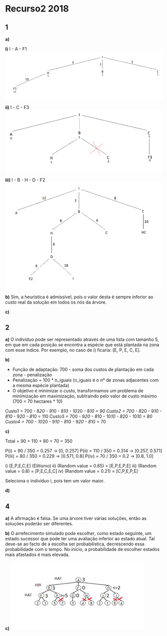 # Recurso2 2018

## 1 

**a)** 

**i)** I - A - F1
![](images/ex_1ai_2018R2.png)

**ii)** I - C - F3
![](images/ex_1aii_2018R2.png)

**iii)** I - B - H - D - F2
![](images/ex_1aiii_2018R2.png)

**b)** Sim, a heurística é admissível, pois o valor desta é sempre inferior ao custo real da solução em todos os nós da árvore.

**c)** 


## 2

**a)** O indivíduo pode ser representado através de uma lista com tamanho 5, em que em cada posição se encontra a espécie que está plantada na zona com esse índice. Por exemplo, no caso de i) ficaria: [E, P, E, C, E].

**b)**

* Função de adaptação: 700 - soma dos custos de plantação em cada zona - penalização
* Penalização = 100 * n_iguais (n_iguais é o nº de zonas adjacentes com a mesma espécie plantada)
* O objetivo é minimizar o custo, transformamos um problema de minimização em maximização, subtraindo pelo valor de custo máximo (700 = 70 hectares * 10)

Custo1 = 700 - 8*20 - 9*10 - 8*10 - 10*20 - 8*10 = 90
Custo2 = 700 - 8*20 - 9*10 - 8*10 - 9*20 - 8*10 = 110
Custo3 = 700 - 9*20 - 8*10 - 10*10 - 8*20 - 10*10 = 80
Custo4 = 700 - 10*20 - 9*10 - 8*10 - 9*20 - 8*10 = 70

**c)**

Total = 90 + 110 + 80 + 70 = 350

P(i) = 90 / 350 = 0.257 -> [0, 0.257]
P(ii) = 110 / 350 = 0.314 -> ]0.257, 0.571]
P(iii) = 80 / 350 = 0.229 -> ]0.571, 0.8]
P(iv) = 70 / 350 = 0.2 -> ]0.8, 1.0]

i) [E,P,E,C,E] (Elitismo)
ii) (Random value = 0.65) = [E,P,E,P,E]
iii) (Random value = 0.8) = [P,E,C,E,C]
iv) (Random value = 0.21) = [C,P,E,P,E]

Seleciona o indivíduo i, pois tem um valor maior.

**d)** 

## 4  

**a)** A afirmação é falsa. Se uma árvore tiver várias soluções, então as soluções poderão ser diferentes.

**b)** O arrefecimento simulado pode escolher, como estado seguinte, um estado sucessor que pode ter uma avaliação inferior ao estado atual. Tal deve-se ao facto de a escolha ser probabilística, decrescendo essa probabilidade com o tempo. No ínicio, a probabilidade de escolher estados mais afastados é mais elevada.

**c)** 
![](images/ex_4c_2018R2.png)
